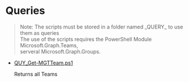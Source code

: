 # Queries

> Note: The scripts must be stored in a folder named \_QUERY_ to use them as queries
<br>The use of the scripts requires the PowerShell Module Microsoft.Graph.Teams,
<br>serveral Microsoft.Graph.Groups.

+ [QUY_Get-MGTTeam.ps1](./QUY_Get-MGTTeam.ps1)

  Returns all Teams